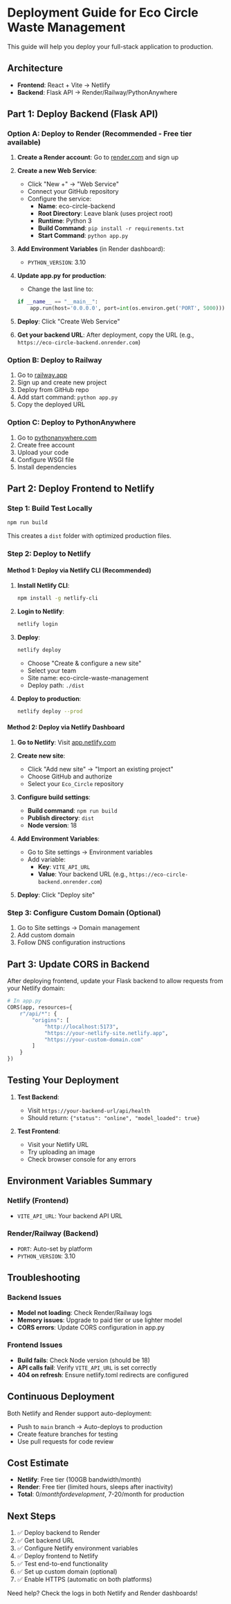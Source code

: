 # Deployment Guide for Eco Circle Waste Management

This guide will help you deploy your full-stack application to production.

## Architecture

- **Frontend**: React + Vite → Netlify
- **Backend**: Flask API → Render/Railway/PythonAnywhere

## Part 1: Deploy Backend (Flask API)

### Option A: Deploy to Render (Recommended - Free tier available)

1. **Create a Render account**: Go to [render.com](https://render.com) and sign up

2. **Create a new Web Service**:
   - Click "New +" → "Web Service"
   - Connect your GitHub repository
   - Configure the service:
     - **Name**: eco-circle-backend
     - **Root Directory**: Leave blank (uses project root)
     - **Runtime**: Python 3
     - **Build Command**: `pip install -r requirements.txt`
     - **Start Command**: `python app.py`

3. **Add Environment Variables** (in Render dashboard):
   - `PYTHON_VERSION`: 3.10

4. **Update app.py for production**:
   - Change the last line to:
   ```python
   if __name__ == "__main__":
       app.run(host='0.0.0.0', port=int(os.environ.get('PORT', 5000)))
   ```

5. **Deploy**: Click "Create Web Service"

6. **Get your backend URL**: After deployment, copy the URL (e.g., `https://eco-circle-backend.onrender.com`)

### Option B: Deploy to Railway

1. Go to [railway.app](https://railway.app)
2. Sign up and create new project
3. Deploy from GitHub repo
4. Add start command: `python app.py`
5. Copy the deployed URL

### Option C: Deploy to PythonAnywhere

1. Go to [pythonanywhere.com](https://www.pythonanywhere.com)
2. Create free account
3. Upload your code
4. Configure WSGI file
5. Install dependencies

## Part 2: Deploy Frontend to Netlify

### Step 1: Build Test Locally

```bash
npm run build
```

This creates a `dist` folder with optimized production files.

### Step 2: Deploy to Netlify

#### Method 1: Deploy via Netlify CLI (Recommended)

1. **Install Netlify CLI**:
   ```bash
   npm install -g netlify-cli
   ```

2. **Login to Netlify**:
   ```bash
   netlify login
   ```

3. **Deploy**:
   ```bash
   netlify deploy
   ```
   - Choose "Create & configure a new site"
   - Select your team
   - Site name: eco-circle-waste-management
   - Deploy path: `./dist`

4. **Deploy to production**:
   ```bash
   netlify deploy --prod
   ```

#### Method 2: Deploy via Netlify Dashboard

1. **Go to Netlify**: Visit [app.netlify.com](https://app.netlify.com)

2. **Create new site**:
   - Click "Add new site" → "Import an existing project"
   - Choose GitHub and authorize
   - Select your `Eco_Circle` repository

3. **Configure build settings**:
   - **Build command**: `npm run build`
   - **Publish directory**: `dist`
   - **Node version**: 18

4. **Add Environment Variables**:
   - Go to Site settings → Environment variables
   - Add variable:
     - **Key**: `VITE_API_URL`
     - **Value**: Your backend URL (e.g., `https://eco-circle-backend.onrender.com`)

5. **Deploy**: Click "Deploy site"

### Step 3: Configure Custom Domain (Optional)

1. Go to Site settings → Domain management
2. Add custom domain
3. Follow DNS configuration instructions

## Part 3: Update CORS in Backend

After deploying frontend, update your Flask backend to allow requests from your Netlify domain:

```python
# In app.py
CORS(app, resources={
    r"/api/*": {
        "origins": [
            "http://localhost:5173",
            "https://your-netlify-site.netlify.app",
            "https://your-custom-domain.com"
        ]
    }
})
```

## Testing Your Deployment

1. **Test Backend**:
   - Visit `https://your-backend-url/api/health`
   - Should return: `{"status": "online", "model_loaded": true}`

2. **Test Frontend**:
   - Visit your Netlify URL
   - Try uploading an image
   - Check browser console for any errors

## Environment Variables Summary

### Netlify (Frontend)
- `VITE_API_URL`: Your backend API URL

### Render/Railway (Backend)
- `PORT`: Auto-set by platform
- `PYTHON_VERSION`: 3.10

## Troubleshooting

### Backend Issues
- **Model not loading**: Check Render/Railway logs
- **Memory issues**: Upgrade to paid tier or use lighter model
- **CORS errors**: Update CORS configuration in app.py

### Frontend Issues
- **Build fails**: Check Node version (should be 18)
- **API calls fail**: Verify `VITE_API_URL` is set correctly
- **404 on refresh**: Ensure netlify.toml redirects are configured

## Continuous Deployment

Both Netlify and Render support auto-deployment:
- Push to `main` branch → Auto-deploys to production
- Create feature branches for testing
- Use pull requests for code review

## Cost Estimate

- **Netlify**: Free tier (100GB bandwidth/month)
- **Render**: Free tier (limited hours, sleeps after inactivity)
- **Total**: $0/month for development, ~$7-20/month for production

## Next Steps

1. ✅ Deploy backend to Render
2. ✅ Get backend URL
3. ✅ Configure Netlify environment variables
4. ✅ Deploy frontend to Netlify
5. ✅ Test end-to-end functionality
6. ✅ Set up custom domain (optional)
7. ✅ Enable HTTPS (automatic on both platforms)

Need help? Check the logs in both Netlify and Render dashboards!
